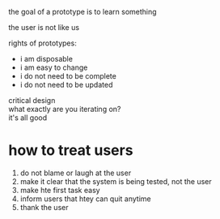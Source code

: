 the goal of a prototype is to learn something

the user is not like us

rights of prototypes:
- i am disposable
- i am easy to change
- i do not need to be complete
- i do not need to be updated

critical design  
what exactly are you iterating on?   
it's all good

# how to treat users
1. do not blame or laugh at the user
2. make it clear that the system is being tested, not the user
3. make hte first task easy
4. inform users that htey can quit anytime
5. thank the user

